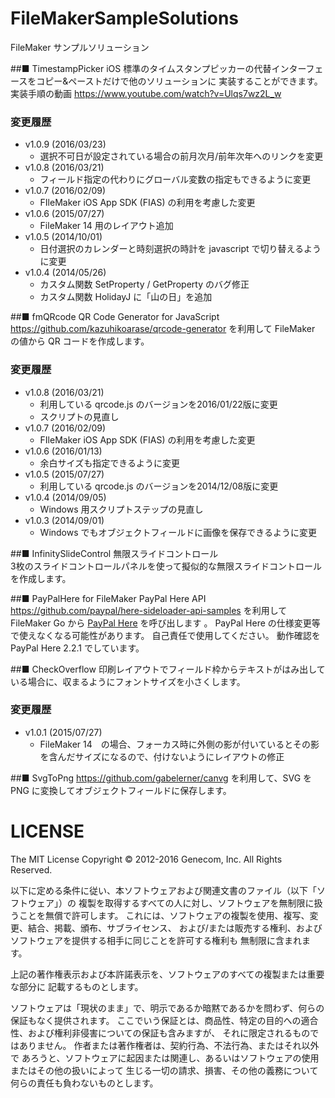 # FileMakerSampleSolutions
FileMaker サンプルソリューション

##■ TimestampPicker
iOS 標準のタイムスタンプピッカーの代替インターフェースをコピー&ペーストだけで他のソリューションに
実装することができます。  
実装手順の動画 https://www.youtube.com/watch?v=Ulqs7wz2L_w
### 変更履歴
* v1.0.9 (2016/03/23)
    * 選択不可日が設定されている場合の前月次月/前年次年へのリンクを変更
* v1.0.8 (2016/03/21)
    * フィールド指定の代わりにグローバル変数の指定もできるように変更
* v1.0.7 (2016/02/09)
    * FIleMaker iOS App SDK (FIAS) の利用を考慮した変更
* v1.0.6 (2015/07/27)
    * FileMaker 14 用のレイアウト追加
* v1.0.5 (2014/10/01)
    * 日付選択のカレンダーと時刻選択の時計を javascript で切り替えるように変更
* v1.0.4 (2014/05/26)
    * カスタム関数 SetProperty / GetProperty のバグ修正
    * カスタム関数 HolidayJ に「山の日」を追加

##■ fmQRcode
QR Code Generator for JavaScript
https://github.com/kazuhikoarase/qrcode-generator
を利用して FileMaker の値から QR コードを作成します。
### 変更履歴
* v1.0.8 (2016/03/21)
    * 利用している qrcode.js のバージョンを2016/01/22版に変更
    * スクリプトの見直し
* v1.0.7 (2016/02/09)
    * FIleMaker iOS App SDK (FIAS) の利用を考慮した変更
* v1.0.6 (2016/01/13)
    * 余白サイズも指定できるように変更
* v1.0.5 (2015/07/27)
    * 利用している qrcode.js のバージョンを2014/12/08版に変更
* v1.0.4 (2014/09/05)
    * Windows 用スクリプトステップの見直し  
* v1.0.3 (2014/09/01)
    * Windows でもオブジェクトフィールドに画像を保存できるように変更

##■ InfinitySlideControl
無限スライドコントロール  
3枚のスライドコントロールパネルを使って擬似的な無限スライドコントロールを作成します。

##■ PayPalHere for FileMaker
PayPal Here API
https://github.com/paypal/here-sideloader-api-samples
を利用して FileMaker Go から [PayPal Here](https://itunes.apple.com/jp/app/paypal-here/id505911015?mt=8) を呼び出します 。
PayPal Here の仕様変更等で使えなくなる可能性があります。
自己責任で使用してください。
動作確認を PayPal Here 2.2.1 でしています。

##■ CheckOverflow
印刷レイアウトでフィールド枠からテキストがはみ出している場合に、収まるようにフォントサイズを小さくします。
### 変更履歴
* v1.0.1 (2015/07/27)
  * FileMaker 14　の場合、フォーカス時に外側の影が付いているとその影を含んだサイズになるので、付けないようにレイアウトの修正

##■ SvgToPng
https://github.com/gabelerner/canvg
を利用して、SVG を PNG に変換してオブジェクトフィールドに保存します。


# LICENSE
The MIT License
Copyright © 2012-2016 Genecom, Inc. All Rights Reserved.

以下に定める条件に従い、本ソフトウェアおよび関連文書のファイル（以下「ソフトウェア」）の
複製を取得するすべての人に対し、ソフトウェアを無制限に扱うことを無償で許可します。
これには、ソフトウェアの複製を使用、複写、変更、結合、掲載、頒布、サブライセンス、
および/または販売する権利、およびソフトウェアを提供する相手に同じことを許可する権利も
無制限に含まれます。

上記の著作権表示および本許諾表示を、ソフトウェアのすべての複製または重要な部分に
記載するものとします。

ソフトウェアは「現状のまま」で、明示であるか暗黙であるかを問わず、何らの保証もなく提供されます。
ここでいう保証とは、商品性、特定の目的への適合性、および権利非侵害についての保証も含みますが、
それに限定されるものではありません。 作者または著作権者は、契約行為、不法行為、またはそれ以外で
あろうと、ソフトウェアに起因または関連し、あるいはソフトウェアの使用またはその他の扱いによって
生じる一切の請求、損害、その他の義務について何らの責任も負わないものとします。
